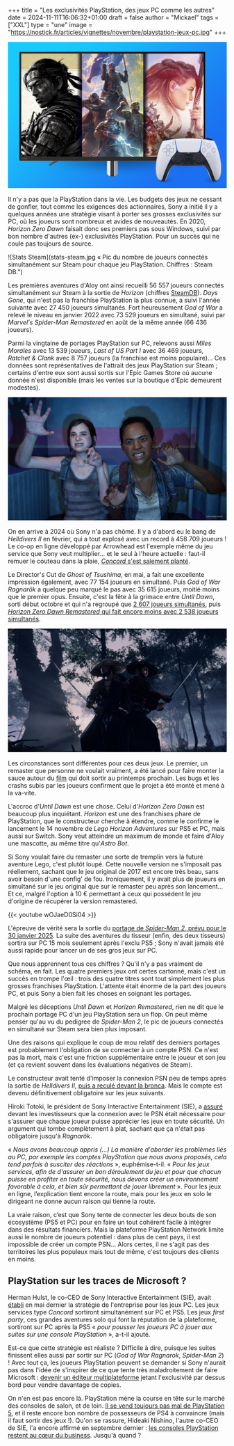 +++
title = "Les exclusivités PlayStation, des jeux PC comme les autres"
date = 2024-11-11T16:06:32+01:00
draft = false
author = "Mickael"
tags = ["XXL"]
type = "une"
image = "https://nostick.fr/articles/vignettes/novembre/playstation-jeux-pc.jpg"
+++

![Jeux PlayStation sur PC](playstation-jeux-pc.jpg "")

Il n'y a pas que la PlayStation dans la vie. Les budgets des jeux ne cessant de gonfler, tout comme les exigences des actionnaires, Sony a initié il y a quelques années une stratégie visant à porter ses grosses exclusivités sur PC, où les joueurs sont nombreux et avides de nouveautés. En 2020, *Horizon Zero Dawn* faisait donc ses premiers pas sous Windows, suivi par bon nombre d'autres (ex-) exclusivités PlayStation. Pour un succès qui ne coule pas toujours de source.

![Stats Steam](stats-steam.jpg « Pic du nombre de joueurs connectés simultanément sur Steam pour chaque jeu PlayStation. Chiffres : Steam DB.")

Les premières aventures d'Aloy ont ainsi recueilli 56 557 joueurs connectés simultanément sur Steam à la sortie de *Horizon* (chiffres [SteamDB](https://steamdb.info)). *Days Gone*, qui n'est pas la franchise PlayStation la plus connue, a suivi l'année suivante avec 27 450 joueurs simultanés. Fort heureusement *God of War* a relevé le niveau en janvier 2022 avec 73 529 joueurs en simultané, suivi par *Marvel's Spider-Man Remastered* en août de la même année (66 436 joueurs).

Parmi la vingtaine de portages PlayStation sur PC, relevons aussi *Miles Morales* avec 13 539 joueurs, *Last of US Part I* avec 36 469 joueurs, *Ratchet & Clank* avec 8 757 joueurs (la franchise est moins populaire)… Ces données sont représentatives de l'attrait des jeux PlayStation sur Steam ; certains d'entre eux sont aussi sortis sur l'Epic Games Store où aucune donnée n'est disponible (mais les ventes sur la boutique d'Epic demeurent modestes).

![Last of US Part I](last-of-us.jpg "Last of US Part I.")

On en arrive à 2024 où Sony n'a pas chômé. Il y a d'abord eu le bang de *Helldivers II* en février, qui a tout explosé avec un record à 458 709 joueurs ! Le co-op en ligne développé par Arrowhead est l'exemple même du jeu service que Sony veut multiplier… et le seul à l'heure actuelle : faut-il remuer le couteau dans la plaie, [*Concord* s'est salement planté](https://nostick.fr/articles/2024/octobre/3110-concord-chronologie-desastre/).

Le Director's Cut de *Ghost of Tsushima*, en mai, a fait une excellente impression également, avec 77 154 joueurs en simultané. Puis *God of War Ragnarök* a quelque peu marqué le pas avec 35 615 joueurs, moitié moins que le premier opus. Ensuite, c'est la fête à la grimace entre *Until Dawn*, sorti début octobre et qui n'a regroupé que [2 607 joueurs simultanés](https://nostick.fr/articles/2024/octobre/0810-remake-until-dawn-peine-a-trouver-son-public/), puis [*Horizon Zero Dawn Remastered* qui fait encore moins avec 2 538 joueurs simultanés](https://nostick.fr/articles/2024/novembre/0411-remaster-horizon-zero-dawn-attire-pas-les-foules/).

![Ghost of Tsushima](ghost-of-tsushima.jpg "Ghost of Tsushima.")

Les circonstances sont différentes pour ces deux jeux. Le premier, un remaster que personne ne voulait vraiment, a été lancé pour faire monter la sauce autour du [film](https://en.wikipedia.org/wiki/Until_Dawn_(film)) qui doit sortir au printemps prochain. Les bugs et les crashs subis par les joueurs confirment que le projet a été monté et mené à la va-vite.

L'accroc d'*Until Dawn* est une chose. Celui d'*Horizon Zero Dawn* est beaucoup plus inquiétant. *Horizon* est une des franchises phare de PlayStation, que le constructeur cherche à étendre, comme le confirme le lancement le 14 novembre de *Lego Horizon Adventures* sur PS5 et PC, mais aussi sur Switch. Sony veut atteindre un maximum de monde et faire d'Aloy une mascotte, au même titre qu'*Astro Bot*.

Si Sony voulait faire du remaster une sorte de tremplin vers la future aventure Lego, c'est plutôt loupé. Cette nouvelle version  ne s'imposait pas réellement, sachant que le jeu original de 2017 est encore très beau, sans avoir besoin d'une config' de fou. Ironiquement, il y avait plus de joueurs en simultané sur le jeu original que sur le remaster peu après son lancement… Et ce, malgré l'option à 10 € permettant à ceux qui possédent le jeu d'origine de récupérer la version remastered.

{{< youtube wOJaeD0Si04 >}} 

L'épreuve de vérité sera la sortie du [portage de *Spider-Man 2*, prévu pour le 30 janvier 2025](https://nostick.fr/articles/2024/octobre/1810-marvel-spider-man-2-pc-janvier-2025-playstation/). La suite des aventures du tisseur (enfin, des deux tisseurs) sortira sur PC 15 mois seulement après l'exclu PS5 ; Sony n'avait jamais été aussi rapide pour lancer un de ses gros jeux sur PC. 

Que nous apprennent tous ces chiffres ? Qu'il n'y a pas vraiment de schéma, en fait. Les quatre premiers jeux ont certes cartonné, mais c'est un succès en trompe l'œil : trois des quatre titres sont tout simplement les plus grosses franchises PlayStation. L'attente était énorme de la part des joueurs PC, et puis Sony a bien fait les choses en soignant les portages.

Malgré les déceptions *Until Dawn* et *Horizon Remastered*, rien ne dit que le prochain portage PC d'un jeu PlayStation sera un flop. On peut même penser qu'au vu du pedigree de *Spider-Man 2*, le pic de joueurs connectés en simultané sur Steam sera bien plus imposant.

Une des raisons qui explique le coup de mou relatif des derniers portages est probablement l'obligation de se connecter à un compte PSN. Ce n'est pas la mort, mais c'est une friction supplémentaire entre le joueur et son jeu (et ça revient souvent dans les évaluations négatives de Steam).

Le constructeur avait tenté d'imposer la connexion PSN peu de temps après la sortie de *Helldivers II*, [puis a reculé devant la bronca](https://nostick.fr/articles/2024/mai/0505-sony-fait-plonger-helldivers-2-en-enfer/). Mais le compte est devenu définitivement obligatoire sur les jeux suivants.

Hiroki Totoki, le président de Sony Interactive Entertainment (SIE), a [assuré](https://www.irwebmeeting.com/sony/fast/20241108/f5KHiS63/202503_2q_02_en/index.html) devant les investisseurs que la connexion avec le PSN était nécessaire pour s'assurer que chaque joueur puisse apprécier les jeux en toute sécurité. Un argument qui tombe complètement à plat, sachant que ça n'était pas obligatoire jusqu'à *Ragnarök*. 

« *Nous avons beaucoup appris (…) La manière d'aborder les problèmes liés au PC, par exemple les comptes PlayStation que nous avons proposés, cela tend parfois à susciter des réactions* », euphémise-t-il. « *Pour les jeux services, afin de d'assurer un bon déroulement du jeu et pour que chacun puisse en profiter en toute sécurité, nous devons créer un environnement favorable à cela, et bien sûr permettant de jouer librement* ». Pour les jeux en ligne, l’explication tient encore la route, mais pour les jeux en solo le dirigeant ne donne aucun raison qui tienne la route.

La vraie raison, c’est que Sony tente de connecter les deux bouts de son écosystème (PS5 et PC) pour en faire un tout cohérent facile à intégrer dans des résultats financiers. Mais la plateforme PlayStation Network limite aussi le nombre de joueurs potentiel : dans plus de cent pays, il est impossible de créer un compte PSN… Alors certes, il ne s'agit pas des territoires les plus populeux mais tout de même, c'est toujours des clients en moins.

## PlayStation sur les traces de Microsoft ?

Herman Hulst, le co-CEO de Sony Interactive Entertainment (SIE), avait [établi](https://x.com/tomwarren/status/1795966798942158935) en mai dernier la stratégie de l'entreprise pour les jeux PC. Les jeux services type *Concord* sortiront simultanément sur PC et PS5. Les jeux *first party*, ces grandes aventures solo qui font la réputation de la plateforme, sortiront sur PC après la PS5 « *pour pousser les joueurs PC à jouer aux suites sur une console PlayStation* », a-t-il ajouté.

Est-ce que cette stratégie est réaliste ? Difficile à dire, puisque les suites finissent elles aussi par sortir sur PC (*God of War Ragnarok*, *Spider-Man 2*) ! Avec tout ça, les joueurs PlayStation peuvent se demander si Sony n'aurait pas dans l'idée de s'inspirer de ce que tente très maladroitement de faire Microsoft : [devenir un éditeur multiplateforme](https://nostick.fr/articles/2024/octobre/3110-xbox-vend-plus-jeux-moins-conosles/) jetant l'exclusivité par dessus bord pour vendre davantage de copies.

On n'en est pas encore là. PlayStation mène la course en tête sur le marché des consoles de salon, et de loin. [Il se vend toujours pas mal de PlayStation 5](https://nostick.fr/articles/2024/novembre/0811-astro-bot-petit-robot-grandes-retombees-sony/), et il reste encore bon nombre de possesseurs de PS4 à convaincre (mais il faut sortir des jeux !). Qu'on se rassure, Hideaki Nishino, l'autre co-CEO de SIE, l'a encore affirmé en septembre dernier : [les consoles PlayStation restent au cœur du business](https://nostick.fr/articles/2024/septembre/1809-sony-coeur-playstation/). Jusqu'à quand ?
